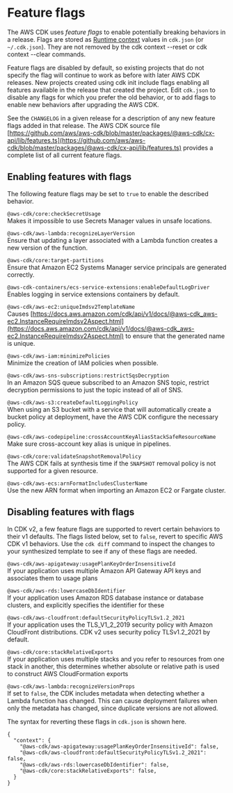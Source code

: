 # Feature flags<a name="featureflags"></a>

The AWS CDK uses *feature flags* to enable potentially breaking behaviors in a release\. Flags are stored as [Runtime context](context.md) values in `cdk.json` \(or `~/.cdk.json`\)\. They are not removed by the cdk context \-\-reset or cdk context \-\-clear commands\.

Feature flags are disabled by default, so existing projects that do not specify the flag will continue to work as before with later AWS CDK releases\. New projects created using cdk init include flags enabling all features available in the release that created the project\. Edit `cdk.json` to disable any flags for which you prefer the old behavior, or to add flags to enable new behaviors after upgrading the AWS CDK\.

See the `CHANGELOG` in a given release for a description of any new feature flags added in that release\. The AWS CDK source file [https://github.com/aws/aws-cdk/blob/master/packages/@aws-cdk/cx-api/lib/features.ts](https://github.com/aws/aws-cdk/blob/master/packages/@aws-cdk/cx-api/lib/features.ts) provides a complete list of all current feature flags\.

## Enabling features with flags<a name="w322aac21c31b9"></a>

The following feature flags may be set to `true` to enable the described behavior\.

`@aws-cdk/core:checkSecretUsage`  
Makes it impossible to use Secrets Manager values in unsafe locations\.

`@aws-cdk/aws-lambda:recognizeLayerVersion`  
Ensure that updating a layer associated with a Lambda function creates a new version of the function\.

`@aws-cdk/core:target-partitions`  
Ensure that Amazon EC2 Systems Manager service principals are generated correctly\.

`@aws-cdk-containers/ecs-service-extensions:enableDefaultLogDriver`  
Enables logging in service extensions containers by default\.

`@aws-cdk/aws-ec2:uniqueImdsv2TemplateName`  
Causes [https://docs.aws.amazon.com/cdk/api/v1/docs/@aws-cdk_aws-ec2.InstanceRequireImdsv2Aspect.html](https://docs.aws.amazon.com/cdk/api/v1/docs/@aws-cdk_aws-ec2.InstanceRequireImdsv2Aspect.html) to ensure that the generated name is unique\.

`@aws-cdk/aws-iam:minimizePolicies`  
Minimize the creation of IAM policies when possible\.

`@aws-cdk/aws-sns-subscriptions:restrictSqsDecryption`  
In an Amazon SQS queue subscribed to an Amazon SNS topic, restrict decryption permissions to just the topic instead of all of SNS\.

`@aws-cdk/aws-s3:createDefaultLoggingPolicy`  
When using an S3 bucket with a service that will automatically create a bucket policy at deployment, have the AWS CDK configure the necessary policy\.

`@aws-cdk/aws-codepipeline:crossAccountKeyAliasStackSafeResourceName`  
Make sure cross\-account key alias is unique in pipelines\.

`@aws-cdk/core:validateSnapshotRemovalPolicy`  
The AWS CDK fails at synthesis time if the `SNAPSHOT` removal policy is not supported for a given resource\.

`@aws-cdk/aws-ecs:arnFormatIncludesClusterName`  
Use the new ARN format when importing an Amazon EC2 or Fargate cluster\.

## Disabling features with flags<a name="featureflags_disabling"></a>

In CDK v2, a few feature flags are supported to revert certain behaviors to their v1 defaults\. The flags listed below, set to `false`, revert to specific AWS CDK v1 behaviors\. Use the `cdk diff` command to inspect the changes to your synthesized template to see if any of these flags are needed\.

`@aws-cdk/aws-apigateway:usagePlanKeyOrderInsensitiveId`  
If your application uses multiple Amazon API Gateway API keys and associates them to usage plans

`@aws-cdk/aws-rds:lowercaseDbIdentifier`  
If your application uses Amazon RDS database instance or database clusters, and explicitly specifies the identifier for these

`@aws-cdk/aws-cloudfront:defaultSecurityPolicyTLSv1.2_2021`  
 If your application uses the TLS\_V1\_2\_2019 security policy with Amazon CloudFront distributions\. CDK v2 uses security policy TLSv1\.2\_2021 by default\. 

`@aws-cdk/core:stackRelativeExports`  
If your application uses multiple stacks and you refer to resources from one stack in another, this determines whether absolute or relative path is used to construct AWS CloudFormation exports

`@aws-cdk/aws-lambda:recognizeVersionProps`  
If set to `false`, the CDK includes metadata when detecting whether a Lambda function has changed\. This can cause deployment failures when only the metadata has changed, since duplicate versions are not allowed\.

The syntax for reverting these flags in `cdk.json` is shown here\.

```
{
  "context": {
    "@aws-cdk/aws-apigateway:usagePlanKeyOrderInsensitiveId": false,
    "@aws-cdk/aws-cloudfront:defaultSecurityPolicyTLSv1.2_2021": false,
    "@aws-cdk/aws-rds:lowercaseDbIdentifier": false,
    "@aws-cdk/core:stackRelativeExports": false,
  }
}
```
